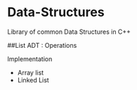 # Data-Structures
Library of common Data Structures in C++

##List ADT :
Operations

Implementation
- Array list
- Linked List
